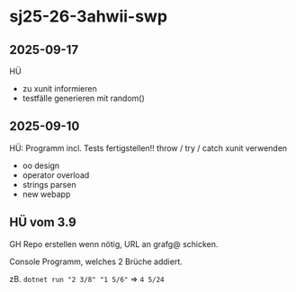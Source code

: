 # sj25-26-3ahwii-swp

## 2025-09-17

HÜ

- zu xunit informieren
- testfälle generieren mit random()

## 2025-09-10

HÜ: Programm incl. Tests fertigstellen!!
throw / try / catch
xunit verwenden

- oo design
- operator overload
- strings parsen
- new webapp

## HÜ vom 3.9

GH Repo erstellen wenn nötig, URL an grafg@ schicken.

Console Programm, welches 2 Brüche addiert.

zB. `dotnet run "2 3/8" "1 5/6"` => `4 5/24`

